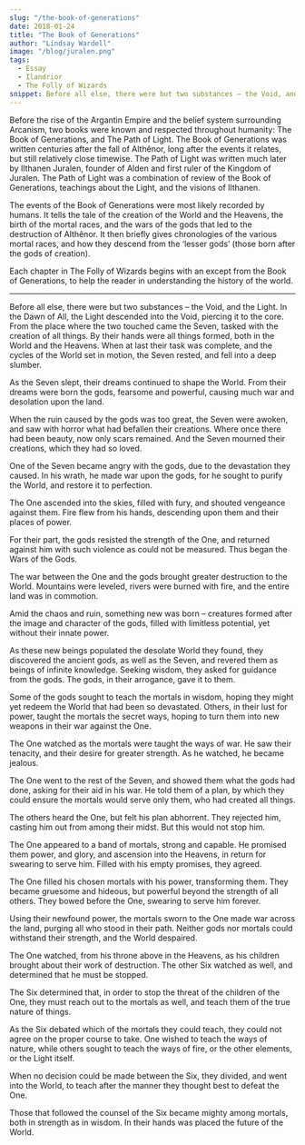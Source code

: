 ```yaml
---
slug: "/the-book-of-generations"
date: 2018-01-24
title: "The Book of Generations"
author: "Lindsay Wardell"
image: "/blog/juralen.png"
tags:
  - Essay
  - Ilandrior
  - The Folly of Wizards
snippet: Before all else, there were but two substances – the Void, and the Light.
---
```

Before the rise of the Argantin Empire and the belief system surrounding Arcanism, two books were known and respected throughout humanity: The Book of Generations, and The Path of Light. The Book of Generations was written centuries after the fall of Althênor, long after the events it relates, but still relatively close timewise. The Path of Light was written much later by Ilthanen Juralen, founder of Alden and first ruler of the Kingdom of Juralen. The Path of Light was a combination of review of the Book of Generations, teachings about the Light, and the visions of Ilthanen.

The events of the Book of Generations were most likely recorded by humans. It tells the tale of the creation of the World and the Heavens, the birth of the mortal races, and the wars of the gods that led to the destruction of Althênor. It then briefly gives chronologies of the various mortal races, and how they descend from the ‘lesser gods’ (those born after the gods of creation).

Each chapter in The Folly of Wizards begins with an except from the Book of Generations, to help the reader in understanding the history of the world.

* * *

Before all else, there were but two substances – the Void, and the Light. In the Dawn of All, the Light descended into the Void, piercing it to the core. From the place where the two touched came the Seven, tasked with the creation of all things. By their hands were all things formed, both in the World and the Heavens. When at last their task was complete, and the cycles of the World set in motion, the Seven rested, and fell into a deep slumber.

As the Seven slept, their dreams continued to shape the World. From their dreams were born the gods, fearsome and powerful, causing much war and desolation upon the land.

When the ruin caused by the gods was too great, the Seven were awoken, and saw with horror what had befallen their creations. Where once there had been beauty, now only scars remained. And the Seven mourned their creations, which they had so loved.

One of the Seven became angry with the gods, due to the devastation they caused. In his wrath, he made war upon the gods, for he sought to purify the World, and restore it to perfection.

The One ascended into the skies, filled with fury, and shouted vengeance against them. Fire flew from his hands, descending upon them and their places of power.

For their part, the gods resisted the strength of the One, and returned against him with such violence as could not be measured. Thus began the Wars of the Gods.

The war between the One and the gods brought greater destruction to the World. Mountains were leveled, rivers were burned with fire, and the entire land was in commotion.

Amid the chaos and ruin, something new was born – creatures formed after the image and character of the gods, filled with limitless potential, yet without their innate power.

As these new beings populated the desolate World they found, they discovered the ancient gods, as well as the Seven, and revered them as beings of infinite knowledge. Seeking wisdom, they asked for guidance from the gods. The gods, in their arrogance, gave it to them.

Some of the gods sought to teach the mortals in wisdom, hoping they might yet redeem the World that had been so devastated. Others, in their lust for power, taught the mortals the secret ways, hoping to turn them into new weapons in their war against the One.

The One watched as the mortals were taught the ways of war. He saw their tenacity, and their desire for greater strength. As he watched, he became jealous.

The One went to the rest of the Seven, and showed them what the gods had done, asking for their aid in his war. He told them of a plan, by which they could ensure the mortals would serve only them, who had created all things.

The others heard the One, but felt his plan abhorrent. They rejected him, casting him out from among their midst. But this would not stop him.

The One appeared to a band of mortals, strong and capable. He promised them power, and glory, and ascension into the Heavens, in return for swearing to serve him. Filled with his empty promises, they agreed.

The One filled his chosen mortals with his power, transforming them. They became gruesome and hideous, but powerful beyond the strength of all others. They bowed before the One, swearing to serve him forever.

Using their newfound power, the mortals sworn to the One made war across the land, purging all who stood in their path. Neither gods nor mortals could withstand their strength, and the World despaired.

The One watched, from his throne above in the Heavens, as his children brought about their work of destruction. The other Six watched as well, and determined that he must be stopped.

The Six determined that, in order to stop the threat of the children of the One, they must reach out to the mortals as well, and teach them of the true nature of things.

As the Six debated which of the mortals they could teach, they could not agree on the proper course to take. One wished to teach the ways of nature, while others sought to teach the ways of fire, or the other elements, or the Light itself.

When no decision could be made between the Six, they divided, and went into the World, to teach after the manner they thought best to defeat the One.

Those that followed the counsel of the Six became mighty among mortals, both in strength as in wisdom. In their hands was placed the future of the World.